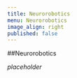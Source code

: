 ```yaml
---
title: Neurorobotics
menu: Neurorobotics
image_align: right
published: false
---
```


<!--THIS IS THE OFFICIAL NAME OF THE PROGRAM-->
##Neurorobotics

_placeholder_
